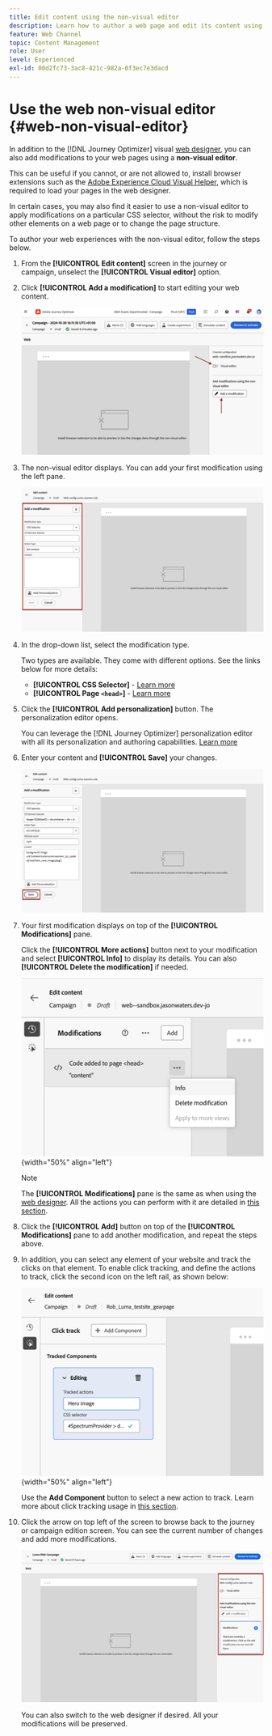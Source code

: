 ```yaml
---
title: Edit content using the non-visual editor
description: Learn how to author a web page and edit its content using the Journey Optimizer non-visual editor
feature: Web Channel
topic: Content Management
role: User
level: Experienced
exl-id: 00d2fc73-3ac8-421c-982a-0f3ec7e3dacd
---
```

# Use the web non-visual editor {#web-non-visual-editor}

In addition to the [!DNL Journey Optimizer] visual [web designer](web-visual-editor.md), you can also add modifications to your web pages using a **non-visual editor**.

This can be useful if you cannot, or are not allowed to, install browser extensions such as the [Adobe Experience Cloud Visual Helper](web-prerequisites.md#visual-authoring-prerequisites), which is required to load your pages in the web designer.

In certain cases, you may also find it easier to use a non-visual editor to apply modifications on a particular CSS selector, without the risk to modify other elements on a web page or to change the page structure.
 
To author your web experiences with the non-visual editor, follow the steps below.

1. From the **[!UICONTROL Edit content]** screen in the journey or campaign, unselect the **[!UICONTROL Visual editor]** option.

1. Click **[!UICONTROL Add a modification]** to start editing your web content.

    ![](assets/web-campaign-add-modification-button.png)

1. The non-visual editor displays. You can add your first modification using the left pane.

    ![](assets/web-non-visual-editor.png)

1. In the drop-down list, select the modification type. 
    
    Two types are available. They come with different options. See the links below for more details:

    * **[!UICONTROL CSS Selector]** - [Learn more](manage-web-modifications.md#css-selector)
    * **[!UICONTROL Page `<head>`]** - [Learn more](manage-web-modifications.md#page-head)

1. Click the **[!UICONTROL Add personalization]** button. The personalization editor opens.

    You can leverage the [!DNL Journey Optimizer] personalization editor with all its personalization and authoring capabilities. [Learn more](../personalization/personalization-build-expressions.md)

1. Enter your content and **[!UICONTROL Save]** your changes.

    ![](assets/web-non-visual-editor-ex-save.png)

1. Your first modification displays on top of the **[!UICONTROL Modifications]** pane.

    Click the **[!UICONTROL More actions]** button next to your modification and select **[!UICONTROL Info]** to display its details. You can also **[!UICONTROL Delete the modification]** if needed.

    ![](assets/web-non-visual-editor-ex-more.png){width="50%" align="left"}

    >[!NOTE]
    >
    >The **[!UICONTROL Modifications]** pane is the same as when using the [web designer](web-visual-editor.md). All the actions you can perform with it are detailed in [this section](manage-web-modifications.md#use-modifications-pane).

1. Click the **[!UICONTROL Add]** button on top of the **[!UICONTROL Modifications]** pane to add another modification, and repeat the steps above. 


1. In addition, you can select any element of your website and track the clicks on that element. To enable click tracking, and define the actions to track, click the second icon on the left rail, as shown below:
    
    ![](assets/web-campaign-click.png){width="50%" align="left"}

    Use the **Add Component** button to select a new action to track. Learn more about click tracking usage in [this section](monitor-web-experiences.md#use-click-tracking).


1. Click the arrow on top left of the screen to browse back to the journey or campaign edition screen. You can see the current number of changes and add more modifications.

    ![](assets/web-campaign-modifications.png)

    You can also switch to the web designer if desired. All your modifications will be preserved.
